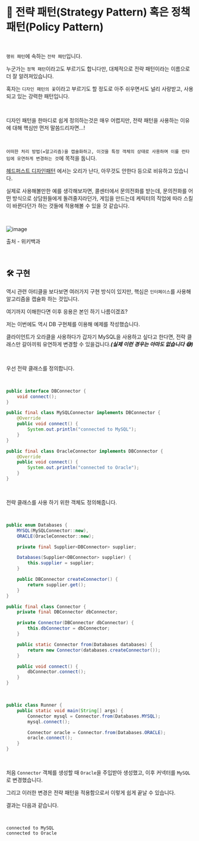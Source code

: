 # 📜 전략 패턴(Strategy Pattern) 혹은 정책 패턴(Policy Pattern)

<br />

`행위 패턴`에 속하는 `전략 패턴`입니다.

누군가는 `정책 패턴`이라고도 부르기도 합니다만, 대체적으로 전략 패턴이라는 이름으로 더 잘 알려져있습니다.

혹자는 `디자인 패턴의 꽃`이라고 부르기도 할 정도로 아주 쉬우면서도 널리 사랑받고, 사용되고 있는 강력한 패턴입니다.

<br >

디자인 패턴을 한마디로 쉽게 정의하는것은 매우 어렵지만, 전략 패턴을 사용하는 이유에 대해 핵심만 먼저 말씀드리자면...!

<br />

`어떠한 처리 방법(=알고리즘)을 캡슐화하고, 이것을 특정 객체의 상태로 사용하며 이를 런타임에 유연하게 변경하는 것`에 목적을 둡니다.

[헤드퍼스트 디자인패턴](https://www.aladin.co.kr/shop/wproduct.aspx?ItemId=582754) 에서는 오리가 난다, 아무것도 안한다 등으로 비유하고 있습니다.

실제로 사용해볼만한 예를 생각해보자면, 콜센터에서 문의전화를 받는데, 문의전화를 어떤 방식으로 상담원들에게 돌려줄지라던가, 게임을 만드는데 케릭터의 직업에 따라 스킬이 바뀐다던가 하는 것들에 적용해볼 수 있을 것 같습니다.

<br />

![image](https://user-images.githubusercontent.com/71188307/133035797-e53b96bc-6e7f-454d-a524-7d56eee9b724.png)

출처 - 위키백과

<br />

## 🛠 구현

역시 관련 아티클을 보다보면 여러가지 구현 방식이 있지만, 핵심은 `인터페이스`를 사용해 알고리즘을 캡슐화 하는 것입니다.

여기까지 이해한다면 이후 응용은 본인 하기 나름이겠죠?

저는 이번에도 역시 DB 구현체를 이용해 예제를 작성했습니다.

클라이언트가 오라클을 사용하다가 갑자기 MySQL을 사용하고 싶다고 한다면, 전략 클래스만 갈아끼워 유연하게 변경할 수 있을겁니다.***(실제 이런 경우는 아마도 없습니다 😅)***

<br />

우선 전략 클래스를 정의합니다.

<br />

```java
public interface DBConnector {
    void connect();
}

public final class MySQLConnector implements DBConnector {
    @Override
    public void connect() {
        System.out.println("connected to MySQL");
    }
}

public final class OracleConnector implements DBConnector {
    @Override
    public void connect() {
        System.out.println("connected to Oracle");
    }
}
```

<br />

전략 클래스를 사용 하기 위한 객체도 정의해줍니다.

<br />

```java
public enum Databases {
    MYSQL(MySQLConnector::new),
    ORACLE(OracleConnector::new);

    private final Supplier<DBConnector> supplier;

    Databases(Supplier<DBConnector> supplier) {
        this.supplier = supplier;
    }

    public DBConnector createConnector() {
        return supplier.get();
    }
}

public final class Connector {
    private final DBConnector dbConnector;

    private Connector(DBConnector dbConnector) {
        this.dbConnector = dbConnector;
    }

    public static Connector from(Databases databases) {
        return new Connector(databases.createConnector());
    }

    public void connect() {
        dbConnector.connect();
    }
}
```

<br />

```java
public class Runner {
    public static void main(String[] args) {
        Connector mysql = Connector.from(Databases.MYSQL);
        mysql.connect();

        Connector oracle = Connector.from(Databases.ORACLE);
        oracle.connect();
    }
}
```

<br />

처음 `Connector` 객체를 생성할 때 `Oracle`을 주입받아 생성했고, 이후 커넥터를 `MySQL`로 변경했습니다.

그리고 이러한 변경은 전략 패턴을 적용함으로서 이렇게 쉽게 끝날 수 있습니다.

결과는 다음과 같습니다.

<br />

```shell
connected to MySQL
connected to Oracle
```

<br />
